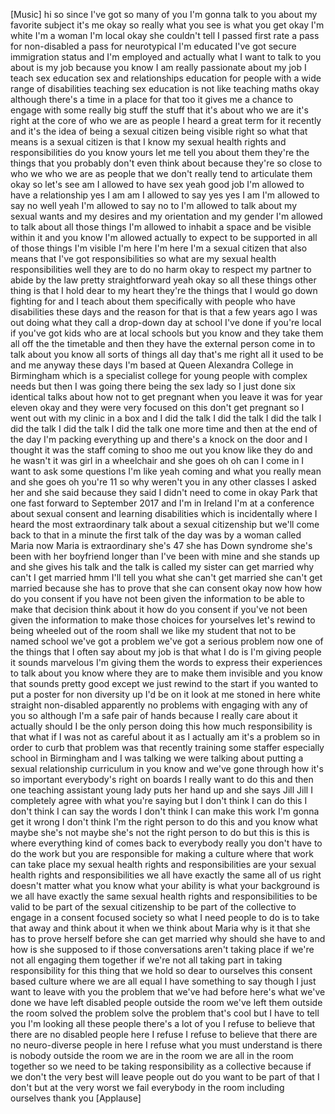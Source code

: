 
[Music]
hi so since I&#39;ve got so many of you I&#39;m
gonna talk to you about my favorite
subject it&#39;s me okay so really what you
see is what you get okay
I&#39;m white I&#39;m a woman I&#39;m local okay she
couldn&#39;t tell I passed first rate a pass
for non-disabled a pass for neurotypical
I&#39;m educated
I&#39;ve got secure immigration status and
I&#39;m employed and actually what I want to
talk to you about is my job because you
know I am really passionate about my job
I teach sex education sex and
relationships education for people with
a wide range of disabilities teaching
sex education is not like teaching maths
okay although there&#39;s a time in a place
for that too it gives me a chance to
engage with some really big stuff the
stuff that it&#39;s about who we are it&#39;s
right at the core of who we are as
people I heard a great term for it
recently and it&#39;s the idea of being a
sexual citizen being visible right so
what that means is a sexual citizen is
that I know my sexual health rights and
responsibilities do you know yours let
me tell you about them they&#39;re the
things that you probably don&#39;t even
think about because they&#39;re so close to
who we who we are as people that we
don&#39;t really tend to articulate them
okay so let&#39;s see am I allowed to have
sex yeah good job I&#39;m allowed to have a
relationship yes I am am I allowed to
say yes yes I am I&#39;m allowed to say no
well yeah I&#39;m allowed to say no to I&#39;m
allowed to talk about my sexual wants
and my desires and my orientation and my
gender I&#39;m allowed to talk about all
those things I&#39;m allowed to inhabit a
space and be visible within it
and you know I&#39;m allowed actually to
expect to be supported in all of those
things I&#39;m visible I&#39;m here I&#39;m here I&#39;m
a sexual citizen that also means that
I&#39;ve got responsibilities so what are my
sexual health responsibilities well they
are to do no harm
okay to respect my partner to abide by
the law pretty straightforward yeah okay
so all these things other thing is that
I hold dear to my heart
they&#39;re the things that I would go down
fighting for and I teach about them
specifically with people who have
disabilities these days and the reason
for that is that a few years ago I was
out doing what they call a drop-down day
at school I&#39;ve done if you&#39;re local if
you&#39;ve got kids who are at local schools
but you know and they take them all off
the the timetable and then they have the
external person come in to talk about
you know all sorts of things all day
that&#39;s me right all it used to be and me
anyway these days I&#39;m based at Queen
Alexandra College in Birmingham which is
a specialist college for young people
with complex needs but then I was going
there being the sex lady so I just done
six identical talks about how not to get
pregnant when you leave it was for year
eleven okay and they were very focused
on this don&#39;t get pregnant so I went out
with my clinic in a box and I did the
talk I did the talk I did the talk I did
the talk I did the talk I did the talk
one more time and then at the end of the
day I&#39;m packing everything up and
there&#39;s a knock on the door and I
thought it was the staff coming to shoo
me out you know like they do and he
wasn&#39;t it was girl in a wheelchair and
she goes oh oh can I come in I want to
ask some questions I&#39;m like yeah coming
and what you really mean and she goes oh
you&#39;re 11
so why weren&#39;t you in any other classes
I asked her and she said because they
said I didn&#39;t need to come in okay Park
that one fast forward to September 2017
and I&#39;m in Ireland I&#39;m at a conference
about sexual consent and learning
disabilities which is incidentally where
I heard the most extraordinary talk
about a sexual citizenship
but we&#39;ll come back to that in a minute
the first talk of the day was by a woman
called Maria now Maria is extraordinary
she&#39;s 47 she has Down syndrome she&#39;s
been with her boyfriend longer than I&#39;ve
been with mine and she stands up and she
gives his talk and the talk is called my
sister can get married why can&#39;t I get
married hmm I&#39;ll tell you what she can&#39;t
get married she can&#39;t get married
because she has to prove that she can
consent okay now how how do you consent
if you have not been given the
information to be able to make that
decision
think about it how do you consent if
you&#39;ve not been given the information to
make those choices for yourselves let&#39;s
rewind to being wheeled out of the room
shall we like my student that not to be
named school we&#39;ve got a problem we&#39;ve
got a serious problem now one of the
things that I often say about my job is
that what I do is I&#39;m giving people it
sounds marvelous I&#39;m giving them the
words to express their experiences to
talk about you know where they are to
make them invisible
and you know that sounds pretty good
except we just rewind to the start if
you wanted to put a poster for non
diversity up I&#39;d be on it look at me
stoned in here white straight
non-disabled apparently no problems with
engaging with any of you so although I&#39;m
a safe pair of hands because I really
care about it actually should I be the
only person doing this how much
responsibility is that what if I was not
as careful about it as I actually am
it&#39;s a problem so in order to curb that
problem was that recently training some
staffer especially school in Birmingham
and I was talking we were talking about
putting a sexual relationship curriculum
in you know and we&#39;ve gone through how
it&#39;s so important everybody&#39;s right on
boards I really want to do this and then
one teaching assistant young lady puts
her hand up and she says Jill Jill I
completely agree with what you&#39;re saying
but I don&#39;t think I can do this I don&#39;t
think I can say the words I don&#39;t think
I can make this work I&#39;m gonna get it
wrong I don&#39;t think I&#39;m the right person
to do this and you know what
maybe she&#39;s not maybe she&#39;s not the
right person to do but this is this is
where everything kind of comes back to
everybody really you don&#39;t have to do
the work but you are responsible for
making a culture where that work can
take place my sexual health rights and
responsibilities are your sexual health
rights and responsibilities we all have
exactly the same all of us right
doesn&#39;t matter what you know what your
ability is what your background is
we all have exactly the same sexual
health rights and responsibilities to be
valid to be part of the sexual
citizenship to be part of the collective
to engage in a consent focused society
so what I need people to do is to take
that away and think about it when we
think about Maria why is it that she has
to prove herself before she can get
married why should she have to and how
is she supposed to if those
conversations aren&#39;t taking place if
we&#39;re not all engaging them together if
we&#39;re not all taking part in taking
responsibility for this thing that we
hold so dear to ourselves this consent
based culture where we are all equal I
have something to say though I just want
to leave with you the problem that we&#39;ve
had before here&#39;s what we&#39;ve done we
have left disabled people outside the
room we&#39;ve left them outside the room
solved the problem solve the problem
that&#39;s cool but I have to tell you I&#39;m
looking all these people there&#39;s a lot
of you I refuse to believe that there
are no disabled people here I refuse I
refuse to believe that there are no
neuro-diverse people in here I refuse
what you must understand is there is
nobody outside the room we are in the
room we are all in the room together so
we need to be taking responsibility as a
collective because if we don&#39;t the very
best will leave people out do you want
to be part of that I don&#39;t but at the
very worst we fail everybody in the room
including ourselves thank you
[Applause]

